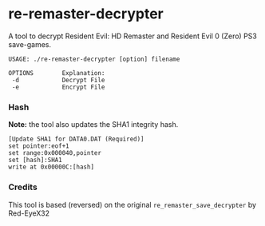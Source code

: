 # re-remaster-decrypter

A tool to decrypt Resident Evil: HD Remaster and Resident Evil 0 (Zero) PS3 save-games.

```
USAGE: ./re-remaster-decrypter [option] filename

OPTIONS        Explanation:
 -d            Decrypt File
 -e            Encrypt File
```

### Hash

**Note:** the tool also updates the SHA1 integrity hash.

```
[Update SHA1 for DATA0.DAT (Required)]
set pointer:eof+1
set range:0x000040,pointer
set [hash]:SHA1
write at 0x00000C:[hash]
```

### Credits

This tool is based (reversed) on the original `re_remaster_save_decrypter` by Red-EyeX32
